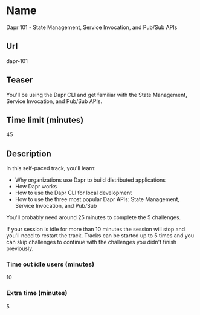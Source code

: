 # Name

Dapr 101 - State Management, Service Invocation, and Pub/Sub APIs

## Url

dapr-101

## Teaser

You'll be using the Dapr CLI and get familiar with the State Management, Service Invocation, and Pub/Sub APIs.

## Time limit (minutes)

45

## Description

In this self-paced track, you'll learn:
- Why organizations use Dapr to build distributed applications
- How Dapr works
- How to use the Dapr CLI for local development
- How to use the three most popular Dapr APIs: State Management, Service Invocation, and Pub/Sub

You'll probably need around 25 minutes to complete the 5 challenges.

If your session is idle for more than 10 minutes the session will stop and you'll need to restart the track. Tracks can be started up to 5 times and you can skip challenges to continue with the challenges you didn't finish previously.

### Time out idle users (minutes)

10

### Extra time (minutes)

5